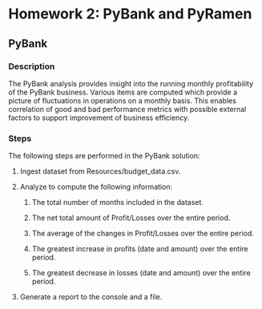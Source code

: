 # Homework 2: PyBank and PyRamen

## PyBank

### Description

The PyBank analysis provides insight into the running monthly profitability of the PyBank business. Various items are computed which provide a picture of fluctuations in operations on a monthly basis. This enables correlation of good and bad performance metrics with possible external factors to support improvement of business efficiency.

### Steps

The following steps are performed in the PyBank solution:

1. Ingest dataset from Resources/budget_data.csv.

1. Analyze to compute the following information:

    1. The total number of months included in the dataset.

    1. The net total amount of Profit/Losses over the entire period.

    1. The average of the changes in Profit/Losses over the entire period.

    1. The greatest increase in profits (date and amount) over the entire period.

    1. The greatest decrease in losses (date and amount) over the entire period.

1. Generate a report to the console and a file.
